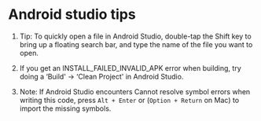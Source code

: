 # Android studio tips

1. Tip: To quickly open a file in Android Studio, double-tap the Shift key to bring up a floating search bar, and type the name of the file you want to open.

2. If you get an INSTALL_FAILED_INVALID_APK error when building, try doing a ‘Build' -> ‘Clean Project' in Android Studio.

3. Note: If Android Studio encounters Cannot resolve symbol errors when writing this code, press `Alt + Enter` or (`Option + Return` on Mac) to import the missing symbols.
